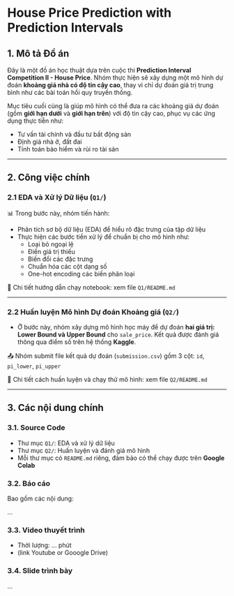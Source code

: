 # House Price Prediction with Prediction Intervals

## 1. Mô tả Đồ án

Đây là một đồ án học thuật dựa trên cuộc thi **Prediction Interval Competition II - House Price**. Nhóm thực hiện sẽ xây dựng một mô hình dự đoán **khoảng giá nhà có độ tin cậy cao**, thay vì chỉ dự đoán giá trị trung bình như các bài toán hồi quy truyền thống.

Mục tiêu cuối cùng là giúp mô hình có thể đưa ra các khoảng giá dự đoán (gồm **giới hạn dưới** và **giới hạn trên**) với độ tin cậy cao, phục vụ các ứng dụng thực tiễn như:

- Tư vấn tài chính và đầu tư bất động sản
- Định giá nhà ở, đất đai
- Tính toán bảo hiểm và rủi ro tài sản

---

## 2. Công việc chính

### 2.1 EDA và Xử lý Dữ liệu (`Q1/`)

📊 Trong bước này, nhóm tiến hành:

- Phân tích sơ bộ dữ liệu (EDA) để hiểu rõ đặc trưng của tập dữ liệu
- Thực hiện các bước tiền xử lý để chuẩn bị cho mô hình như:
  - Loại bỏ ngoại lệ
  - Điền giá trị thiếu
  - Biến đổi các đặc trưng
  - Chuẩn hóa các cột dạng số
  - One-hot encoding các biến phân loại

🔗 Chi tiết hướng dẫn chạy notebook: xem file `Q1/README.md`

---

### 2.2 Huấn luyện Mô hình Dự đoán Khoảng giá (`Q2/`)

- Ở bước này, nhóm xây dựng mô hình học máy để dự đoán **hai giá trị: Lower Bound và Upper Bound** cho `sale_price`. Kết quả được đánh giá thông qua điểm số trên hệ thống **Kaggle**.

📤 Nhóm submit file kết quả dự đoán (`submission.csv`) gồm 3 cột: `id`, `pi_lower`, `pi_upper`  


🔗 Chi tiết cách huấn luyện và chạy thử mô hình: xem file `Q2/README.md`

---

## 3. Các nội dung chính

### 3.1. Source Code

- Thư mục `Q1/`: EDA và xử lý dữ liệu
- Thư mục `Q2/`: Huấn luyện và đánh giá mô hình
- Mỗi thư mục có `README.md` riêng, đảm bảo có thể chạy được trên **Google Colab**

### 3.2. Báo cáo

Bao gồm các nội dung:

...  

### 3.3. Video thuyết trình

- Thời lượng: ... phút
- (link Youtube or Gooogle Drive)

### 3.4. Slide trình bày

...  
